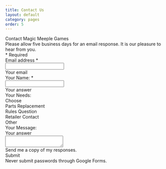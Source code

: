 ```yaml
---
title: Contact Us
layout: default
category: pages
order: 5
---
```


<script type="text/javascript">var submitted=false;</script>
<iframe name="hidden_iframe" id="hidden_iframe" style="display:none;" onload="if(submitted) {window.location='sent.html';}"></iframe>
<form action="https://docs.google.com/forms/d/e/1FAIpQLSedW_sHoUVpwC_j7bvXpsbaqq8pn7vfZjwqkp8D_S9NJZgMFA/formResponse" target="hidden_iframe" onsubmit="submitted=true;"
  method="POST" id="mG61Hd">
  <div class="freebirdFormviewerViewFormCard">
    <div class="freebirdFormviewerViewAccentBanner freebirdAccentBackground">
    </div>
    <div class="freebirdFormviewerViewFormContent ">
      <div class="freebirdFormviewerViewNoPadding">
        <div class="freebirdFormviewerViewHeaderHeader">
          <div class="freebirdFormviewerViewHeaderTitleRow">
            <div class="freebirdFormviewerViewHeaderTitle freebirdCustomFont" dir="auto" role="heading" aria-level="1">Contact Magic Meeple Games</div>
          </div>
          <div class="freebirdFormviewerViewHeaderDescription" dir="auto">Please allow five business days for an email response. It is our pleasure to hear from you.</div>
          <div jsname="F0H8Yc" class="freebirdCommonViewSecurequizSecureQuizBannerContainer">
          </div>
          <div class="freebirdFormviewerViewHeaderRequiredLegend" aria-hidden="true" dir="auto">* Required</div>
        </div>
      </div>
      <div class="freebirdFormviewerViewItemList" role="list">
        <div role="listitem" class="freebirdFormviewerViewItemsItemItem freebirdFormviewerViewItemsTextTextItem freebirdFormviewerViewEmailCollectionField"
          jsname="ibnC6b" jscontroller="rDGJeb" jsaction="sPvj8e:e4JwSe,vwKRrd;" data-required="true" data-validation-operation="102"
          data-validation-type="2">
          <div class="freebirdFormviewerViewItemsItemItemHeader">
            <div class="freebirdFormviewerViewItemsItemItemTitleContainer">
              <div class="freebirdFormviewerViewItemsItemItemTitle freebirdCustomFont" id="i1" dir="auto" role="heading" aria-level="2"
                aria-describedby="i3">Email address
                <span id="i3" class="freebirdFormviewerViewItemsItemRequiredAsterisk" aria-label="Required question">*</span>
              </div>
            </div>
          </div>
          <div class="freebirdFormviewerViewItemsTextItemWrapper">
            <div class="quantumWizTextinputPaperinputEl freebirdFormviewerViewItemsTextShortText freebirdFormviewerViewItemsTextEmail freebirdThemedInput modeLight"
              jscontroller="pxq3x" jsaction="clickonly:KjsqPd; focus:Jt1EX; blur:fpfTEe; input:Lg5SV;" jsshadow
              jsname="W85ice" title="Email address">
              <div class="quantumWizTextinputPaperinputMainContent exportContent">
                <div class="quantumWizTextinputPaperinputContentArea exportContentArea">
                  <div class="quantumWizTextinputPaperinputInputArea">
                    <input type="email" class="quantumWizTextinputPaperinputInput exportInput" jsname="YPqjbf" autocomplete="email" tabindex="0"
                      aria-label="Your email" name="emailAddress" value="" required dir="auto" data-initial-dir="auto"
                      data-initial-value="" />
                    <div jsname="LwH6nd" class="quantumWizTextinputPaperinputPlaceholder exportLabel" aria-hidden="true">Your email</div>
                  </div>
                  <div class="quantumWizTextinputPaperinputUnderline exportUnderline"></div>
                  <div jsname="XmnwAc" class="quantumWizTextinputPaperinputFocusUnderline exportFocusUnderline"></div>
                </div>
              </div>
              <div class="quantumWizTextinputPaperinputCounterErrorHolder">
                <div jsname="ty6ygf" class="quantumWizTextinputPaperinputHint exportHint"></div>
              </div>
            </div>
          </div>
          <div jsname="XbIQze" class="freebirdFormviewerViewItemsItemErrorMessage" id="i2" role="alert"></div>
        </div>
        <div role="listitem" class="freebirdFormviewerViewItemsItemItem freebirdFormviewerViewItemsTextTextItem" jsname="ibnC6b"
          jscontroller="rDGJeb" jsaction="sPvj8e:e4JwSe,vwKRrd;" data-required="true" data-item-id="1740054563">
          <div class="freebirdFormviewerViewItemsItemItemHeader">
            <div class="freebirdFormviewerViewItemsItemItemTitleContainer">
              <div class="freebirdFormviewerViewItemsItemItemTitle freebirdCustomFont" dir="auto" role="heading" aria-level="2" aria-describedby="i.desc.1740054563 i6">Your Name:
                <span class="freebirdFormviewerViewItemsItemRequiredAsterisk" aria-label="Required question">*</span>
              </div>
              <div class="freebirdFormviewerViewItemsItemItemHelpText" id="i.desc.1740054563" dir="auto"></div>
            </div>
          </div>
          <div class="freebirdFormviewerViewItemsTextItemWrapper">
            <div class="quantumWizTextinputPaperinputEl freebirdFormviewerViewItemsTextShortText freebirdThemedInput modeLight" jscontroller="pxq3x"
              jsaction="clickonly:KjsqPd; focus:Jt1EX; blur:fpfTEe; input:Lg5SV;" jsshadow jsname="W85ice">
              <div class="quantumWizTextinputPaperinputMainContent exportContent">
                <div class="quantumWizTextinputPaperinputContentArea exportContentArea">
                  <div class="quantumWizTextinputPaperinputInputArea">
                    <input type="text" class="quantumWizTextinputPaperinputInput exportInput" jsname="YPqjbf" autocomplete="off" tabindex="0"
                      aria-label="Your Name:" aria-describedby="i.desc.1740054563 i.err.1740054563" name="entry.1924108681"
                      value="" required dir="auto" data-initial-dir="auto" data-initial-value="" />
                    <div jsname="LwH6nd" class="quantumWizTextinputPaperinputPlaceholder exportLabel">Your answer</div>
                  </div>
                  <div class="quantumWizTextinputPaperinputUnderline exportUnderline"></div>
                  <div jsname="XmnwAc" class="quantumWizTextinputPaperinputFocusUnderline exportFocusUnderline"></div>
                </div>
              </div>
              <div class="quantumWizTextinputPaperinputCounterErrorHolder">
                <div jsname="ty6ygf" class="quantumWizTextinputPaperinputHint exportHint"></div>
              </div>
            </div>
          </div>
          <div class="freebirdFormviewerViewItemsItemGradingGradingBox freebirdFormviewerViewItemsItemGradingFeedbackBox" jsname="R7fTud"></div>
          <div jsname="XbIQze" class="freebirdFormviewerViewItemsItemErrorMessage" id="i.err.1740054563" role="alert"></div>
        </div>
        <div role="listitem" class="freebirdFormviewerViewItemsItemItem" jsname="ibnC6b" jscontroller="jmDACb" jsaction="rcuQ6b:kzSVDc;JIbuQc:aj0Jcf,vwKRrd;"
          data-input="L9xHkb" data-item-id="121103158">
          <div class="freebirdFormviewerViewItemsItemItemHeader">
            <div class="freebirdFormviewerViewItemsItemItemTitleContainer">
              <div class="freebirdFormviewerViewItemsItemItemTitle freebirdCustomFont" dir="auto" id="i7" role="heading" aria-level="2"
                aria-describedby="i.desc.121103158">Your Needs:</div>
              <div class="freebirdFormviewerViewItemsItemItemHelpText" id="i.desc.121103158" dir="auto"></div>
            </div>
          </div>
          <div role="listbox" aria-expanded="false" class="quantumWizMenuPaperselectEl docssharedWizSelectPaperselectRoot freebirdFormviewerViewItemsSelectSelect freebirdThemedSelectDarkerDisabled"
            jscontroller="YwHGTd" jsaction="click:cOuCgd(LgbsSe); keydown:I481le; keypress:Kr2w4b; mousedown:UX7yZ(LgbsSe),npT2md(preventDefault=true); mouseup:lbsD7e(LgbsSe); mouseleave:JywGue; touchstart:p6p2H(LgbsSe); touchmove:FwuNnf; touchend:yfqBxc(LgbsSe|preventMouseEvents=true|preventDefault=true); touchcancel:JMtRjd(LgbsSe); focus:AHmuwe; blur:O22p3e;b5SvAb:TvD9Pc;"
            jsshadow jsname="W85ice" aria-describedby="i.desc.121103158 i.err.121103158" aria-labelledby="i7">
            <div jsname="LgbsSe" role="presentation">
              <div class="quantumWizMenuPaperselectOptionList" jsname="d9BH4c" role="presentation">
                <div class="quantumWizMenuPaperselectOption freebirdThemedSelectOptionDarkerDisabled exportOption isSelected isPlaceholder"
                  jsname="wQNmvb" jsaction="" data-value="" aria-selected="true" role="option" tabindex="0">
                  <div class="quantumWizMenuPaperselectRipple exportInk" jsname="ksKsZd"></div>
                  <content class="quantumWizMenuPaperselectContent exportContent">Choose</content>
                </div>
                <div class="quantumWizMenuPaperselectOptionSeparator" role="presentation"></div>
                <div class="quantumWizMenuPaperselectOption freebirdThemedSelectOptionDarkerDisabled exportOption" jsname="wQNmvb" jsaction=""
                  data-value="Parts Replacement" aria-selected="false" role="option" tabindex="-1">
                  <div class="quantumWizMenuPaperselectRipple exportInk" jsname="ksKsZd"></div>
                  <content class="quantumWizMenuPaperselectContent exportContent">Parts Replacement</content>
                </div>
                <div class="quantumWizMenuPaperselectOption freebirdThemedSelectOptionDarkerDisabled exportOption" jsname="wQNmvb" jsaction=""
                  data-value="Rules Question" aria-selected="false" role="option" tabindex="-1">
                  <div class="quantumWizMenuPaperselectRipple exportInk" jsname="ksKsZd"></div>
                  <content class="quantumWizMenuPaperselectContent exportContent">Rules Question</content>
                </div>
                <div class="quantumWizMenuPaperselectOption freebirdThemedSelectOptionDarkerDisabled exportOption" jsname="wQNmvb" jsaction=""
                  data-value="Retailer Contact" aria-selected="false" role="option" tabindex="-1">
                  <div class="quantumWizMenuPaperselectRipple exportInk" jsname="ksKsZd"></div>
                  <content class="quantumWizMenuPaperselectContent exportContent">Retailer Contact</content>
                </div>
                <div class="quantumWizMenuPaperselectOption freebirdThemedSelectOptionDarkerDisabled exportOption" jsname="wQNmvb" jsaction=""
                  data-value="Other" aria-selected="false" role="option" tabindex="-1">
                  <div class="quantumWizMenuPaperselectRipple exportInk" jsname="ksKsZd"></div>
                  <content class="quantumWizMenuPaperselectContent exportContent">Other</content>
                </div>
              </div>
              <div class="quantumWizMenuPaperselectDropDown exportDropDown" role="presentation"></div>
            </div>
            <div class="exportSelectPopup quantumWizMenuPaperselectPopup" jsaction="click:dPTK6c(wQNmvb); mousedown:uYU8jb(wQNmvb); mouseup:LVEdXd(wQNmvb); mouseover:nfXz1e(wQNmvb); touchstart:Rh2fre(wQNmvb); touchmove:hvFWtf(wQNmvb); touchend:MkF9r(wQNmvb|preventMouseEvents=true)"
              role="presentation" jsname="V68bde" style="display:none;"></div>
          </div>
          <input type="hidden" name="entry.1466018481" jsname="L9xHkb">
          <div class="freebirdFormviewerViewItemsItemGradingGradingBox freebirdFormviewerViewItemsItemGradingFeedbackBox" jsname="R7fTud"></div>
          <div jsname="XbIQze" class="freebirdFormviewerViewItemsItemErrorMessage" id="i.err.121103158" role="alert"></div>
        </div>
        <div role="listitem" class="freebirdFormviewerViewItemsItemItem freebirdFormviewerViewItemsTextTextItem" jsname="ibnC6b"
          jscontroller="rDGJeb" jsaction="sPvj8e:e4JwSe,vwKRrd;" data-item-id="989832716">
          <div class="freebirdFormviewerViewItemsItemItemHeader">
            <div class="freebirdFormviewerViewItemsItemItemTitleContainer">
              <div class="freebirdFormviewerViewItemsItemItemTitle freebirdCustomFont" dir="auto" role="heading" aria-level="2" aria-describedby="i.desc.989832716">Your Message:</div>
              <div class="freebirdFormviewerViewItemsItemItemHelpText" id="i.desc.989832716" dir="auto"></div>
            </div>
          </div>
          <div class="quantumWizTextinputPapertextareaEl modeLight freebirdFormviewerViewItemsTextLongText freebirdThemedInput" jscontroller="pxq3x"
            jsaction="clickonly:KjsqPd; focus:Jt1EX; blur:fpfTEe; input:Lg5SV;" jsshadow jsname="W85ice">
            <div class="quantumWizTextinputPapertextareaMainContent exportContent">
              <div class="quantumWizTextinputPapertextareaPlaceholder exportLabel" jsname="LwH6nd">Your answer</div>
              <div class="quantumWizTextinputPapertextareaContentArea exportContentArea">
                <textarea class="quantumWizTextinputPapertextareaInput exportTextarea" jsname="YPqjbf" data-rows="1" tabindex="0" aria-label="Your Message:"
                  jscontroller="gZjhIf" jsaction="input:Lg5SV;ti6hGc:XMgOHc;rcuQ6b:WYd;" name="entry.1856670343"
                  dir="auto" data-initial-dir="auto" data-initial-value="" aria-describedby="i.desc.989832716 i.err.989832716"></textarea>
              </div>
              <div class="quantumWizTextinputPapertextareaUnderline exportUnderline"></div>
              <div jsname="XmnwAc" class="quantumWizTextinputPapertextareaFocusUnderline exportFocusUnderline"></div>
            </div>
            <div class="quantumWizTextinputPapertextareaCounterErrorHolder">
              <div jsname="ty6ygf" class="quantumWizTextinputPapertextareaHint exportHint"></div>
            </div>
          </div>
          <div class="freebirdFormviewerViewItemsItemGradingGradingBox freebirdFormviewerViewItemsItemGradingFeedbackBox" jsname="R7fTud"></div>
          <div jsname="XbIQze" class="freebirdFormviewerViewItemsItemErrorMessage" id="i.err.989832716" role="alert"></div>
        </div>
      </div>
      <div class="freebirdFormviewerViewNavigationNavControls" jscontroller="lSvzH" jsaction="rcuQ6b:npT2md;JIbuQc:Gl574d(QR6bsb),V3upec(GeGHKb),HiUbje(M2UYVd),NPBnCf(OCpkoe);"
        data-shuffle-seed="2656769882989495958" data-should-execute-invisible-captcha-challenge="true" data-is-receipt-checked="false">
        <div jscontroller="SBlcU" jsaction="JIbuQc:ru8P1b;" jsname="QR6bsb" class="freebirdFormviewerViewReceiptEl">
          <label class="docssharedWizToggleLabeledContainer">
            <div class="exportLabelWrapper">
              <div class="quantumWizTogglePapertoggleEl docssharedWizToggleLabeledControl freebirdThemedToggle" jscontroller="EcW08c" jsaction="click:cOuCgd; mousedown:UX7yZ; mouseup:lbsD7e; mouseleave:JywGue; touchstart:p6p2H; touchmove:FwuNnf; touchend:yfqBxc(preventMouseEvents=true|preventDefault=true); touchcancel:JMtRjd; focus:AHmuwe; blur:O22p3e; keydown:I481le; contextmenu:mg9Pef"
                jsshadow jsname="ornU0b" aria-label="Send me a copy of my responses." tabindex="0" title="Contact Magic Meeple Games"
                role="checkbox" aria-checked="false">
                <div class="quantumWizTogglePapertoggleTrack exportTrack"></div>
                <div class="quantumWizTogglePapertoggleInk exportInk"></div>
                <div class="quantumWizTogglePapertoggleCircles">
                  <div class="quantumWizTogglePapertoggleThumb exportThumb" jsname="IT5dJd"></div>
                </div>
              </div>
              <div class="docssharedWizToggleLabeledContent">
                <div class="docssharedWizToggleLabeledPrimaryText">
                  <span dir="auto" class="docssharedWizToggleLabeledLabelText exportLabel">Send me a copy of my responses.</span>
                </div>
              </div>
            </div>
          </label>
          <input type="hidden" name="emailReceipt" jsname="L9xHkb">
        </div>
        <div id="recaptcha" class="g-recaptcha freebirdFormviewerViewCaptchaDefaultRecaptchaBadge" data-sitekey="6LcJMyUUAAAAABOakew3hdiQ0dU8a21s-POW69KQ"
          data-callback="fbsb" data-size="invisible" data-badge="inline"></div>
        <div class="freebirdFormviewerViewNavigationButtonsAndProgress">
          <div class="freebirdFormviewerViewNavigationButtons">
            <div role="button" class="quantumWizButtonPaperbuttonEl quantumWizButtonPaperbuttonFlat quantumWizButtonPaperbuttonDark quantumWizButtonPaperbutton2El2 freebirdFormviewerViewNavigationSubmitButton"
              jscontroller="VXdfxd" jsaction="click:cOuCgd; mousedown:UX7yZ; mouseup:lbsD7e; mouseenter:tfO1Yc; mouseleave:JywGue;touchstart:p6p2H; touchmove:FwuNnf; touchend:yfqBxc(preventMouseEvents=true|preventDefault=true); touchcancel:JMtRjd;focus:AHmuwe; blur:O22p3e; contextmenu:mg9Pef;"
              jsshadow jsname="M2UYVd" aria-disabled="false" tabindex="0">
              <div class="quantumWizButtonPaperbuttonRipple exportInk" jsname="ksKsZd"></div>
              <div class="quantumWizButtonPaperbuttonFocusOverlay exportOverlay"></div>
              <content class="quantumWizButtonPaperbuttonContent">
                <span class="quantumWizButtonPaperbuttonLabel exportLabel">Submit</span>
              </content>
            </div>
          </div>
        </div>
        <div class="freebirdFormviewerViewNavigationPasswordWarning">Never submit passwords through Google Forms.</div>
      </div>
      <input type="hidden" name="fvv" value="1">
      <input type="hidden" name="draftResponse" value="[null,null,&quot;2656769882989495958&quot;]">
      <input type="hidden" name="pageHistory" value="0">
      <input type="hidden" name="fbzx" value="2656769882989495958">
    </div>
  </div>
</form>
